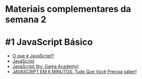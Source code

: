 # Materiais complementares da semana 2
# #1 JavaScript Básico

* [O que é JavaScript?](https://developer.mozilla.org/pt-BR/docs/Learn/JavaScript/First_steps/What_is_JavaScript)
* [JavaScript](https://developer.mozilla.org/pt-BR/docs/Learn/JavaScript)
* [JavaScript (by: Gama Academy)](https://drive.google.com/file/d/1QUh7vcMNz_UnSAs0-KpKjjL6sM2PJycp/view)
* [JAVASCRIPT EM 6 MINUTOS: Tudo Que Você Precisa saber!](https://www.youtube.com/watch?v=Fu6p9TidKZc)